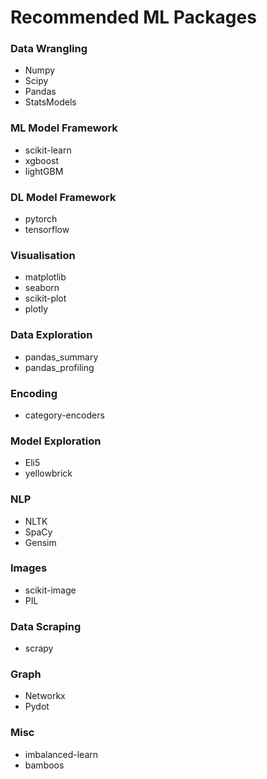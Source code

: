 # Recommended ML Packages

### Data Wrangling

- Numpy
- Scipy
- Pandas
- StatsModels

### ML Model Framework

- scikit-learn
- xgboost
- lightGBM

### DL Model Framework
- pytorch
- tensorflow

### Visualisation
- matplotlib
- seaborn
- scikit-plot
- plotly

### Data Exploration
- pandas_summary
- pandas_profiling

### Encoding
- category-encoders

### Model Exploration
- Eli5
- yellowbrick

### NLP
- NLTK
- SpaCy
- Gensim

### Images
- scikit-image
- PIL

### Data Scraping
- scrapy

### Graph
- Networkx
- Pydot

### Misc
- imbalanced-learn
- bamboos
